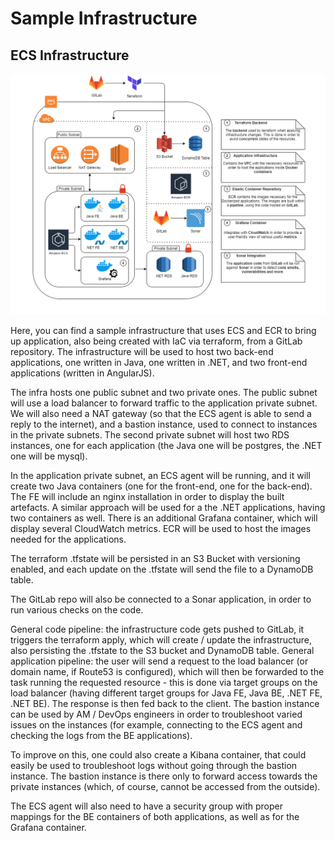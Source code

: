 # Sample Infrastructure

## ECS Infrastructure

![ECS Infrastructure](infrastructure.png)

Here, you can find a sample infrastructure that uses ECS and ECR to bring up application, also being created with IaC via terraform, from a GitLab repository. The infrastructure will be used to host two back-end applications, one written in Java, one written in .NET, and two front-end applications (written in AngularJS).

The infra hosts one public subnet and two private ones. The public subnet will use a load balancer to forward traffic to the application private subnet. We will also need a NAT gateway (so that the ECS agent is able to send a reply to the internet), and a bastion instance, used to connect to instances in the private subnets. The second private subnet will host two RDS instances, one for each application (the Java one will be postgres, the .NET one will be mysql).

In the application private subnet, an ECS agent will be running, and it will create two Java containers (one for the front-end, one for the back-end). The FE will include an nginx installation in order to display the built artefacts. A similar approach will be used for a the .NET applications, having two containers as well. There is an additional Grafana container, which will display several CloudWatch metrics. ECR will be used to host the images needed for the applications.

The terraform .tfstate will be persisted in an S3 Bucket with versioning enabled, and each update on the .tfstate will send the file to a DynamoDB table.

The GitLab repo will also be connected to a Sonar application, in order to run various checks on the code.

General code pipeline: the infrastructure code gets pushed to GitLab, it triggers the terraform apply, which will create / update the infrastructure, also persisting the .tfstate to the S3 bucket and DynamoDB table.
General application pipeline: the user will send a request to the load balancer (or domain name, if Route53 is configured), which will then be forwarded to the task running the requested resource - this is done via target groups on the load balancer (having different target groups for Java FE, Java BE, .NET FE, .NET BE). The response is then fed back to the client. The bastion instance can be used by AM / DevOps engineers in order to troubleshoot varied issues on the instances (for example, connecting to the ECS agent and checking the logs from the BE applications).

To improve on this, one could also create a Kibana container, that could easily be used to troubleshoot logs without going through the bastion instance. The bastion instance is there only to forward access towards the private instances (which, of course, cannot be accessed from the outside).

The ECS agent will also need to have a security group with proper mappings for the BE containers of both applications, as well as for the Grafana container.
